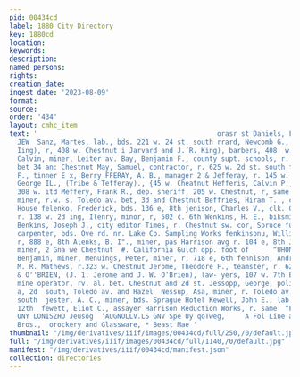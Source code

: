 ```yaml
---
pid: 00434cd
label: 1880 City Directory
key: 1880cd
location: 
keywords: 
description: 
named_persons: 
rights: 
creation_date: 
ingest_date: '2023-08-09'
format: 
source: 
order: '434'
layout: cmhc_item
text: '                                             orasr st Daniels, Fisher & Co.''s,  208
  JEW  Sanz, Martes, lab., bds. 221 w. 24 st. south rrard, Newcomb G., (Jarrard &
  Iing), r, 408 w. Chestnut i Jarvard and J.’R. King), barbers, 408  w. Chestnut ia,
  Calvin, miner, Leiter av. Bay, Benjamin F., county supt. schools, r. Toledo av.
  bet 34 an: Chestnut May, Samuel, contractor, r. 625 w. 2d st. south fecker, Xavier
  F., tinner E x, Berry FFERAY, A. B., manager 2 & Jefferay, r. 145 w. Chestnut efferay,
  George IL., (Tribe & Tefferay)., {45 w. Cheatnut Hefferis, Calvin P., mmer, bds.
  308 w. itd Meffery, Frank R., dep. sheriff, 205 w. Chestnut, r, same Jeffreys, Frank,
  miner, r.w. s. Toledo av. bet, 3d and Chestnut Beffries, Hiram T.., clk. Tappan
  House felenko, Frederick, bds. 136 e, 8th jenison, Charles V., clk. Clark & ‘I''weed,
  r. 138 w. 2d ing, Ilenry, minor, r, 502 ¢. 6th Wenkins, H. E., biksmith M. A. Ellis
  Benkins, Joseph J., city editor Times, r. Chestnut sw. cor, Spruce fuking, W. 1D.,
  carpenter, bds. Ove rd. nr. Lake Co. Sampling Works fenkinsonu, William, miner,
  r, 888 e, 8th Alenks, B. I"., miner, pas Harrison avg r. 104 e, 8th Jenne, Fred.,
  miner, 2 Gna we Chestnut  #. California Gulch opp. foot of      “UHONINATT NHor                                                    fennings,
  Benjamin, miner, Menuings, Peter, miner, r, 718 e, 6th fennison, Andrew HL, butcher
  M. R. Mathews, r.323 w. Chestnut Jerome, Theodore F., teamster, r. 629 ¢. 6th.  ME
  & O''BRIEN, (J. 1. Jerome and J. W. O’Brien), law- yers, 107 w. 7th BJessop, esgmee
  mine operator, rv. al. bet. Chestnut and 2d st. Jessopp, George, policeman, 122
  a, 2d  south, Toledo av. and Hazel  Nessup, Asa, miner, r. Toledo av. nr. 24 st.
  south  jester, A. C., miner, bds. Sprague Hotel Kewell, John E., lab., r. 625 e.
  12th  fewett, Eliot C., assayer Harrison Reduction Works, r. same  “FAV NOSIVUVH
  ONY LONISZHO Jeusog  ‘AUGNOLLV.LS GNV Spe Uy qoTweg,     A Fol Line at McMillen
  Bros.,  orockery and Glassware, * Beast Mae '
thumbnail: "/img/derivatives/iiif/images/00434cd/full/250,/0/default.jpg"
full: "/img/derivatives/iiif/images/00434cd/full/1140,/0/default.jpg"
manifest: "/img/derivatives/iiif/00434cd/manifest.json"
collection: directories
---
```

